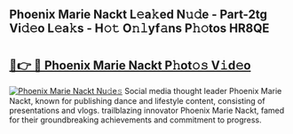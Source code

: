 ## Phoenix Marie Nackt L𝚎a𝚔ed N𝚞𝚍e - Part-2tg Vi𝚍𝚎o L𝚎a𝚔s - H𝚘𝚝 O𝚗𝚕yf𝚊ns P𝚑𝚘tos HR8QE

# <h2><a href="http://kff6t0t.oniu.top/?m=Phoenix+Marie+Nackt">🔗👉 🔴 Phoenix Marie Nackt P𝚑ot𝚘𝚜 V𝚒d𝚎o</a></h2>

[![Phoenix Marie Nackt Nu𝚍e𝚜](https://i.imgur.com/0qMVB7G.gif)](http://kff6t0t.oniu.top/?m=Phoenix+Marie+Nackt)
Social media thought leader Phoenix Marie Nackt, known for publishing dance and lifestyle content, consisting of presentations and vlogs. trailblazing innovator Phoenix Marie Nackt, famed for their groundbreaking achievements and commitment to progress.  
